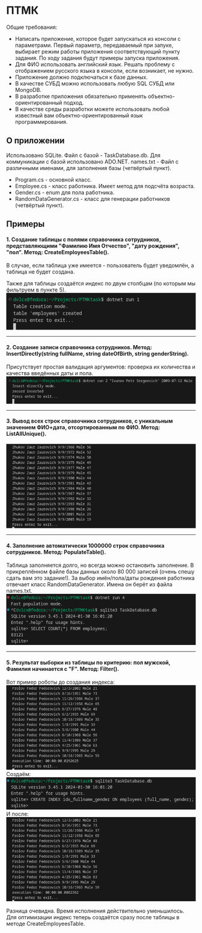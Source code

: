 
# ПТМК

Общие требования:
- Написать приложение, которое будет запускаться из консоли с параметрами. Первый параметр, передаваемый при запуке, выбирает режим работы приложения соответствующий пункту задания. По ходу задания будут примеры запуска приложения.
- Для ФИО использовать английский язык. Решать проблему с отображением русского языка в консоли, если возникает, не нужно.
- Приложение должно подключаться к базе данных.
- В качестве СУБД можно использовать любую SQL СУБД или MongoDB.
- В разработке приложения обязательно применять объектно-ориентированный подход.
- В качестве среды разработки можете использовать любой известный вам объектно-ориентированный язык программирования.

## О приложении
Использовано SQLite. Файл с базой - TaskDatabase.db.
Для коммуникации с базой использовано ADO.NET.
names.txt - Файл с различными именами, для заполнения базы (четвёртый пункт).

- Program.cs - основной класс.
- Employee.cs - класс работника. Имеет метод для подсчёта возраста.
- Gender.cs - enum для пола работника.
- RandomDataGenerator.cs - класс для генерации работников (четвёртый пункт).

## Примеры

#### 1. Создание таблицы с полями справочника сотрудников, представляющими "Фамилию Имя Отчество", "дату рождения", "пол". Метод: CreateEmployeesTable().

В случае, если таблица уже имеется - пользователь будет уведомлён, а таблица не будет создана.

Также для таблицы создаётся индекс по двум столбцам (по которым мы фильтруем в пункте 5).
![App Screenshot](https://github.com/dvlcx/PTMKtask/blob/master/readme/1.png)
___
#### 2. Создание записи справочника сотрудников. Метод: InsertDirectly(string fullName, string dateOfBirth, string genderString).

Присутствует простая валидация аргументов: проверка их количества и качества введённых даты и пола.
![App Screenshot](https://github.com/dvlcx/PTMKtask/blob/master/readme/2.png)
___
#### 3. Вывод всех строк справочника сотрудников, с уникальным значением ФИО+дата, отсортированным по ФИО. Метод: ListAllUnique().
![App Screenshot](https://github.com/dvlcx/PTMKtask/blob/master/readme/3.png)

___
#### 4. Заполнение автоматически 1000000 строк справочника сотрудников. Метод: PopulateTable().
Таблица заполняется долго, но всегда можно остановить заполнение. В прикреплённом файле базы данных около 80 000 записей (очень спешу сдать вам это задание!). За выбор имён/пола/даты рождения работника отвечает класс RandomDataGenerator. Имена он берёт из файла names.txt.
![App Screenshot](https://github.com/dvlcx/PTMKtask/blob/master/readme/4.png)

___
#### 5.  Результат выборки из таблицы по критерию: пол мужской, Фамилия начинается с "F".  Метод: Filter().
Вот пример роботы до создания индекса:
![App Screenshot](https://github.com/dvlcx/PTMKtask/blob/master/readme/5.1.png)
Создаём:
![App Screenshot](https://github.com/dvlcx/PTMKtask/blob/master/readme/5.2.png)
И после: 
![App Screenshot](https://github.com/dvlcx/PTMKtask/blob/master/readme/5.3.png)

Разница очевидна. Время исполнения действительно уменьшилось. Для оптимизации индекс теперь создаётся сразу после таблицы в методе CreateEmployeesTable.
